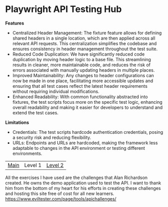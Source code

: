 # Playwright API Testing Hub
**Features**
- Centralized Header Management: The fixture feature allows for defining shared headers in a single location, which are then applied across all relevant API requests. This centralization simplifies the codebase and ensures consistency in header management throughout the test suite.
- Reduced Code Duplication: We have significantly reduced code duplication by moving header logic to a base file. This streamlining results in cleaner, more maintainable code, and reduces the risk of errors associated with manually updating headers in multiple places.
- Improved Maintainability: Any changes to header configurations can now be made in one place, facilitating more accessible updates and ensuring that all test cases reflect the latest header requirements without requiring individual modifications.
- Enhanced Readability: With common functionality abstracted into fixtures, the test scripts focus more on the specific test logic, enhancing overall readability and making it easier for developers to understand and extend the test cases.<br>

**Limitations**<br>
- Credentials: The test scripts hardcode authentication credentials, posing a security risk and reducing flexibility.
- URLs: Endpoints and URLs are hardcoded, making the framework less adaptable to changes in the API environment or testing different environments.

<table>
  <tr>
    <td><a href="https://github.com/Cerosh/apiChallenges.github.io/tree/main">Main</a></td>
    <td>Level 1</a></td>
    <td><a href="https://github.com/Cerosh/apiChallenges.github.io/tree/level.2">Level 2</a></td>
  </tr>
</table>

All the exercises I have used are the challenges that  Alan Richardson created. He owns the demo application used to test the API. I want to thank him from the bottom of my heart for his efforts in creating these challenges and hosting this site free of cost for all new learners.
https://www.eviltester.com/page/tools/apichallenges/<br>
